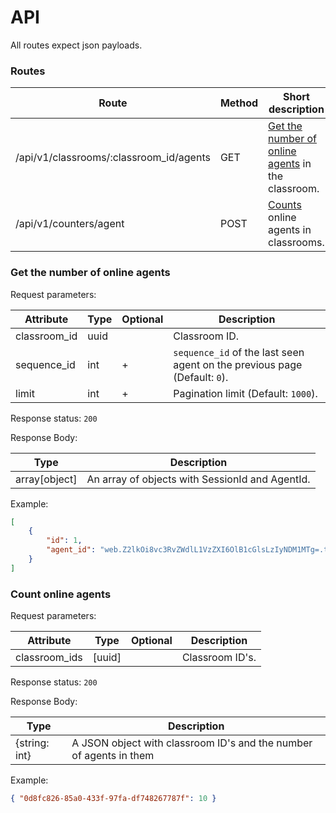 # API

All routes expect json payloads.

### Routes
| Route                                   | Method | Short description                                                                                      |
|-----------------------------------------|--------|--------------------------------------------------------------------------------------------------------|
| /api/v1/classrooms/:classroom_id/agents | GET    | [Get the number of online agents](#get-the-number-of-online-agents-in-the-classroom) in the classroom. |
| /api/v1/counters/agent                  | POST   | [Counts](#count-online-agents) online agents in classrooms.                                            |

### Get the number of online agents

Request parameters:

| Attribute    | Type | Optional | Description                                                               |
|--------------|------|----------|---------------------------------------------------------------------------|
| classroom_id | uuid |          | Classroom ID.                                                             |
| sequence_id  | int  | +        | `sequence_id` of the last seen agent on the previous page (Default: `0`). |
| limit        | int  | +        | Pagination limit (Default: `1000`).                                       |

Response status: `200`

Response Body:

| Type          | Description                                     |
|---------------|-------------------------------------------------|
| array[object] | An array of objects with SessionId and AgentId. |

Example:
```json
[
    {
        "id": 1,
        "agent_id": "web.Z2lkOi8vc3RvZWdlL1VzZXI6OlB1cGlsLzIyNDM1MTg=.testing01.usr.foxford.ru"
    }
]
```
### Count online agents

Request parameters:

| Attribute     | Type   | Optional | Description     |
|---------------|--------|----------|-----------------|
| classroom_ids | [uuid] |          | Classroom ID's. |

Response status: `200`

Response Body:

| Type          | Description                                                        |
|---------------|--------------------------------------------------------------------|
| {string: int} | A JSON object with classroom ID's and the number of agents in them |

Example:

```json
{ "0d8fc826-85a0-433f-97fa-df748267787f": 10 }
```



